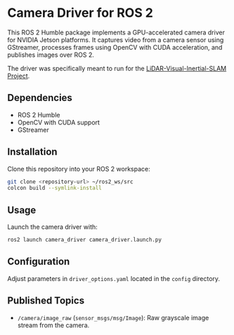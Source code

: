# Camera Driver for ROS 2

This ROS 2 Humble package implements a GPU-accelerated camera driver for NVIDIA Jetson platforms. It captures video from a camera sensor using GStreamer, processes frames using OpenCV with CUDA acceleration, and publishes images over ROS 2.

The driver was specifically meant to run for the [LiDAR-Visual-Inertial-SLAM Project](https://github.com/valentinomario/LiDAR-Visual-Inertial-SLAM).

## Dependencies

- ROS 2 Humble
- OpenCV with CUDA support
- GStreamer

## Installation

Clone this repository into your ROS 2 workspace:
```bash
git clone <repository-url> ~/ros2_ws/src
colcon build --symlink-install
```

## Usage

Launch the camera driver with:
```bash
ros2 launch camera_driver camera_driver.launch.py
```

## Configuration

Adjust parameters in `driver_options.yaml` located in the `config` directory.

## Published Topics

- `/camera/image_raw` (`sensor_msgs/msg/Image`): Raw grayscale image stream from the camera.

